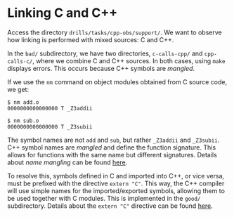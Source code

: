# Linking C and C++

Access the directory `drills/tasks/cpp-obs/support/`.
We want to observe how linking is performed with mixed sources: C and C++.

In the `bad/` subdirectory, we have two directories, `c-calls-cpp/` and `cpp-calls-c/`, where we combine C and C++ sources.
In both cases, using `make` displays errors.
This occurs because C++ symbols are *mangled*.

If we use the `nm` command on object modules obtained from C source code, we get:

```console
$ nm add.o
0000000000000000 T _Z3addii

$ nm sub.o
0000000000000000 T _Z3subii
```

The symbol names are not `add` and `sub`, but rather `_Z3addii` and `_Z3subii`.
C++ symbol names are *mangled* and define the function signature.
This allows for functions with the same name but different signatures.
Details about *name mangling* can be found [here](https://en.wikipedia.org/wiki/Name_mangling).

To resolve this, symbols defined in C and imported into C++, or vice versa, must be prefixed with the directive `extern "C"`.
This way, the C++ compiler will use simple names for the imported/exported symbols, allowing them to be used together with C modules.
This is implemented in the `good/` subdirectory.
Details about the `extern "C"` directive can be found [here](https://stackoverflow.com/a/1041880/4804196).

